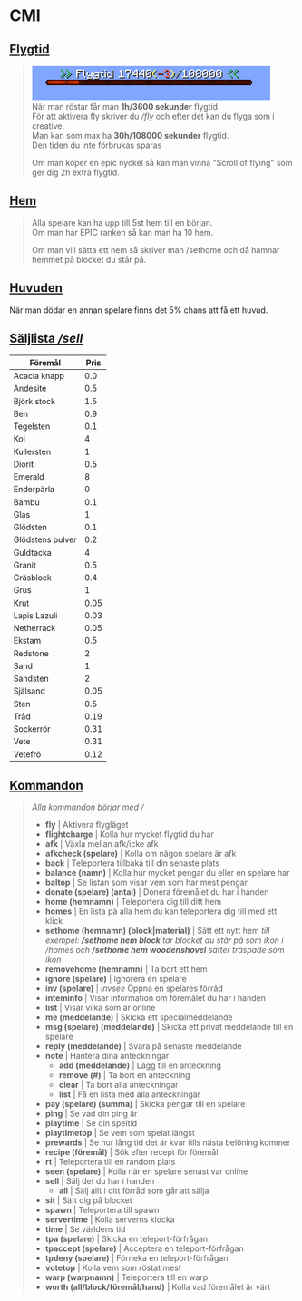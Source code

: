 # CMI

## <ins>Flygtid</ins>
>![Flygtid](../bilder/flygtid.png)  
>När man röstar får man **1h/3600 sekunder** flygtid.  
För att aktivera fly skriver du */fly* och efter det kan du flyga som i creative.  
Man kan som max ha **30h/108000 sekunder** flygtid.  
Den tiden du inte förbrukas sparas
> 
>Om man köper en epic nyckel så kan man vinna "Scroll of flying" som ger dig 2h extra flygtid.

## <ins>Hem</ins>
>Alla spelare kan ha upp till 5st hem till en början.  
>Om man har EPIC ranken så kan man ha 10 hem.  
>
>Om man vill sätta ett hem så skriver man /sethome och då hamnar hemmet på blocket du står på.  

## <ins>Huvuden</ins>
När man dödar en annan spelare finns det 5% chans att få ett huvud.

## <ins>Säljlista */sell*</ins>
| Föremål | Pris |
| --- | --- |
| Acacia knapp | 0.0 |
| Andesite | 0.5 |
| Björk stock | 1.5 |
| Ben | 0.9 |
| Tegelsten | 0.1 |
| Kol | 4 |
| Kullersten | 1 |
| Diorit | 0.5 |
| Emerald | 8 |
| Enderpärla | 0 |
| Bambu | 0.1 |
| Glas | 1 |
| Glödsten | 0.1 |
| Glödstens pulver | 0.2 |
| Guldtacka | 4 |
| Granit | 0.5 |
| Gräsblock | 0.4 |
| Grus | 1 | 
| Krut | 0.05 |
| Lapis Lazuli | 0.03 |
| Netherrack | 0.05 |
| Ekstam | 0.5 |
| Redstone | 2 |
| Sand | 1 |
| Sandsten | 2 |
| Själsand | 0.05 |
| Sten | 0.5 |
| Tråd | 0.19 |
| Sockerrör | 0.31 |
| Vete | 0.31 |
| Vetefrö | 0.12 |

## <ins>Kommandon</ins>
>*Alla kommandon börjar med /*
>- **fly** | Aktivera flygläget
>- **flightcharge** | Kolla hur mycket flygtid du har
>- **afk** | Växla mellan afk/icke afk
>- **afkcheck (spelare)** | Kolla om någon spelare är afk
>- **back** | Teleportera tillbaka till din senaste plats
>- **balance (namn)** | Kolla hur mycket pengar du eller en spelare har
>- **baltop** | Se listan som visar vem som har mest pengar
>- **donate (spelare) (antal)** | Donera föremålet du har i handen
>- **home (hemnamn)** | Teleportera dig till ditt hem
>- **homes** | En lista på alla hem du kan teleportera dig till med ett klick
>- **sethome (hemnamn) (block|material)** | Sätt ett nytt hem *till exempel: **/sethome hem block** tar blocket du står på som ikon i /homes och **/sethome hem woodenshovel** sätter träspade som ikon*
>- **removehome (hemnamn)** | Ta bort ett hem
>- **ignore (spelare)** | Ignorera en spelare
>- **inv (spelare)** | *invsee* Öppna en spelares förråd
>- **inteminfo** | Visar information om föremålet du har i handen
>- **list** | Visar vilka som är online
>- **me (meddelande)** | Skicka ett specialmeddelande
>- **msg (spelare) (meddelande)** | Skicka ett privat meddelande till en spelare
>- **reply (meddelande)** | Svara på senaste meddelande
>- **note** | Hantera dina anteckningar
>   - **add (meddelande)** | Lägg till en anteckning
>   - **remove (#)** | Ta bort en anteckning
>   - **clear** | Ta bort alla anteckningar
>   - **list** | Få en lista med alla anteckningar
>- **pay (spelare) (summa)** | Skicka pengar till en spelare
>- **ping** | Se vad din ping är
>- **playtime** | Se din speltid
>- **playtimetop** | Se vem som spelat längst
>- **prewards** | Se hur lång tid det är kvar tills nästa belöning kommer
>- **recipe (föremål)** | Sök efter recept för föremål
>- **rt** | Teleportera till en random plats
>- **seen (spelare)** | Kolla när en spelare senast var online
>- **sell** | Sälj det du har i handen
>   - **all** | Sälj allt i ditt förråd som går att sälja
>- **sit** | Sätt dig på blocket
>- **spawn** | Teleportera till spawn
>- **servertime** | Kolla serverns klocka
>- **time** | Se världens tid
>- **tpa (spelare)** | Skicka en teleport-förfrågan
>- **tpaccept (spelare)** | Acceptera en teleport-förfrågan
>- **tpdeny (spelare)** | Förneka en teleport-förfrågan
>- **votetop** | Kolla vem som röstat mest
>- **warp (warpnamn)** | Teleportera till en warp
>- **worth (all/block/föremål/hand)** | Kolla vad föremålet är värt